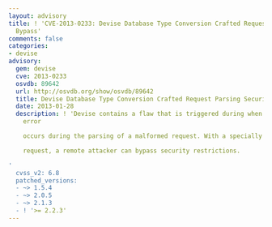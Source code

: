 ```yaml
---
layout: advisory
title: ! 'CVE-2013-0233: Devise Database Type Conversion Crafted Request Parsing Security
  Bypass'
comments: false
categories:
- devise
advisory:
  gem: devise
  cve: 2013-0233
  osvdb: 89642
  url: http://osvdb.org/show/osvdb/89642
  title: Devise Database Type Conversion Crafted Request Parsing Security Bypass
  date: 2013-01-28
  description: ! 'Devise contains a flaw that is triggered during when a type conversion
    error

    occurs during the parsing of a malformed request. With a specially crafted

    request, a remote attacker can bypass security restrictions.

'
  cvss_v2: 6.8
  patched_versions:
  - ~> 1.5.4
  - ~> 2.0.5
  - ~> 2.1.3
  - ! '>= 2.2.3'
---
```

